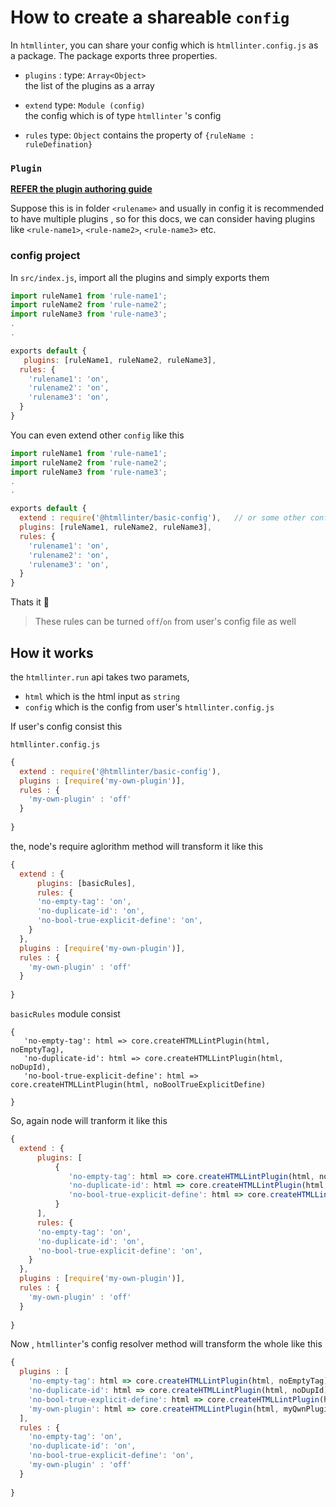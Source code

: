 # How to create a shareable `config`

In `htmllinter`, you can share your config which is `htmllinter.config.js` as a package. The package exports three properties.

- `plugins` : 
   type: `Array<Object>`  
   the list of the plugins as a array 

- `extend`
   type: `Module (config)`  
   the config which is of type `htmllinter` 's config 

- `rules`
   type: `Object`
   contains the property of `{ruleName : ruleDefination}`


### `Plugin`

[**REFER the plugin authoring guide**]()

Suppose this is in folder `<rulename>` and usually in config it is recommended to have multiple plugins , so for this docs, we can consider having plugins like `<rule-name1>`, `<rule-name2>`, `<rule-name3>` etc.

### config project

In `src/index.js`, import all the plugins and simply exports them


```js
import ruleName1 from 'rule-name1';
import ruleName2 from 'rule-name2';
import ruleName3 from 'rule-name3';
.
.

exports default {
   plugins: [ruleName1, ruleName2, ruleName3],
  rules: {
    'rulename1': 'on',
    'rulename2': 'on',
    'rulename3': 'on',
  }
}

```


You can even  extend other `config` like this 

```js
import ruleName1 from 'rule-name1';
import ruleName2 from 'rule-name2';
import ruleName3 from 'rule-name3';
.
.

exports default {
  extend : require('@htmllinter/basic-config'),   // or some other config files
  plugins: [ruleName1, ruleName2, ruleName3],
  rules: {
    'rulename1': 'on',
    'rulename2': 'on',
    'rulename3': 'on',
  }
}
```

Thats it :tada:

> These rules can be turned `off`/`on` from user's config file as well


## How it works

the `htmllinter.run` api takes two paramets, 
- `html` which is the html input as `string`
- `config` which is the config from user's `htmllinter.config.js`

If user's config consist this


`htmllinter.config.js`

```js
{
  extend : require('@htmllinter/basic-config'),
  plugins : [require('my-own-plugin')],
  rules : {
    'my-own-plugin' : 'off'
  }
  
}

```

the, node's require aglorithm method will transform it like this 

```js
{
  extend : {
      plugins: [basicRules],
      rules: {
      'no-empty-tag': 'on',
      'no-duplicate-id': 'on',
      'no-bool-true-explicit-define': 'on',
    }
  },
  plugins : [require('my-own-plugin')],
  rules : {
    'my-own-plugin' : 'off'
  }
  
}
```

`basicRules` module consist 

```
{
   'no-empty-tag': html => core.createHTMLLintPlugin(html, noEmptyTag),
   'no-duplicate-id': html => core.createHTMLLintPlugin(html, noDupId),
   'no-bool-true-explicit-define': html => core.createHTMLLintPlugin(html, noBoolTrueExplicitDefine)

}

```
So, again node will tranform it like this 

```js
{
  extend : {
      plugins: [
          {
             'no-empty-tag': html => core.createHTMLLintPlugin(html, noEmptyTag),
             'no-duplicate-id': html => core.createHTMLLintPlugin(html, noDupId),
             'no-bool-true-explicit-define': html => core.createHTMLLintPlugin(html, noBoolTrueExplicitDefine)
          }
      ],
      rules: {
      'no-empty-tag': 'on',
      'no-duplicate-id': 'on',
      'no-bool-true-explicit-define': 'on',
    }
  },
  plugins : [require('my-own-plugin')],
  rules : {
    'my-own-plugin' : 'off'
  }
  
}
```

Now , `htmllinter`'s config resolver method will transform the whole like this


```js
{
  plugins : [
    'no-empty-tag': html => core.createHTMLLintPlugin(html, noEmptyTag),
    'no-duplicate-id': html => core.createHTMLLintPlugin(html, noDupId),
    'no-bool-true-explicit-define': html => core.createHTMLLintPlugin(html, noBoolTrueExplicitDefine,
    'my-own-plugin': html => core.createHTMLLintPlugin(html, myQwnPlugin),
  ],
  rules : {
    'no-empty-tag': 'on',
    'no-duplicate-id': 'on',
    'no-bool-true-explicit-define': 'on',
    'my-own-plugin' : 'off'
  }
  
}
```


